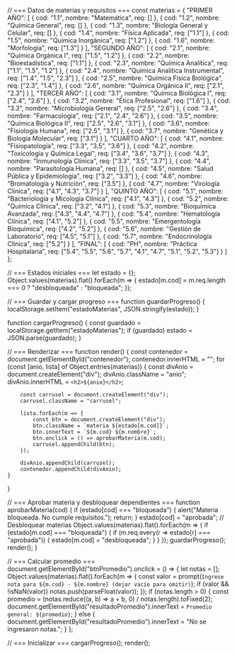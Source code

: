 // === Datos de materias y requisitos ===
const materias = {
    "PRIMER AÑO": [
        { cod: "1.1", nombre: "Matemática", req: [] },
        { cod: "1.2", nombre: "Química General", req: [] },
        { cod: "1.3", nombre: "Biología General y Celular", req: [] },
        { cod: "1.4", nombre: "Física Aplicada", req: ["1.1"] },
        { cod: "1.5", nombre: "Química Inorgánica", req: ["1.2"] },
        { cod: "1.6", nombre: "Morfología", req: ["1.3"] }
    ],
    "SEGUNDO AÑO": [
        { cod: "2.1", nombre: "Química Orgánica I", req: ["1.5", "1.2"] },
        { cod: "2.2", nombre: "Bioestadística", req: ["1.1"] },
        { cod: "2.3", nombre: "Química Analítica", req: ["1.1", "1.5", "1.2"] },
        { cod: "2.4", nombre: "Química Analítica Instrumental", req: ["1.4", "1.5", "2.3"] },
        { cod: "2.5", nombre: "Química Física Biológica", req: ["2.3", "1.4"] },
        { cod: "2.6", nombre: "Química Orgánica II", req: ["2.1", "2.3"] }
    ],
    "TERCER AÑO": [
        { cod: "3.1", nombre: "Química Biológica I", req: ["2.4", "2.6"] },
        { cod: "3.2", nombre: "Ética Profesional", req: ["1.6"] },
        { cod: "3.3", nombre: "Microbiología General", req: ["2.5", "2.6"] },
        { cod: "3.4", nombre: "Farmacología", req: ["2.1", "2.4", "2.6"] },
        { cod: "3.5", nombre: "Química Biológica II", req: ["2.5", "2.6", "3.1"] },
        { cod: "3.6", nombre: "Fisiología Humana", req: ["2.5", "3.1"] },
        { cod: "3.7", nombre: "Genética y Biología Molecular", req: ["3.1"] }
    ],
    "CUARTO AÑO": [
        { cod: "4.1", nombre: "Fisiopatología", req: ["3.3", "3.5", "3.6"] },
        { cod: "4.2", nombre: "Toxicología y Química Legal", req: ["3.4", "3.6", "3.7"] },
        { cod: "4.3", nombre: "Inmunología Clínica", req: ["3.3", "3.5", "3.7"] },
        { cod: "4.4", nombre: "Parasitología Humana", req: [] },
        { cod: "4.5", nombre: "Salud Pública y Epidemiología", req: ["3.2", "3.3"] },
        { cod: "4.6", nombre: "Bromatología y Nutrición", req: ["3.5"] },
        { cod: "4.7", nombre: "Virología Clínica", req: ["4.1", "4.3", "3.7"] }
    ],
    "QUINTO AÑO": [
        { cod: "5.1", nombre: "Bacteriología y Micología Clínica", req: ["4.1", "4.3"] },
        { cod: "5.2", nombre: "Química Clínica", req: ["3.2", "4.1"] },
        { cod: "5.3", nombre: "Bioquímica Avanzada", req: ["4.3", "4.4", "4.7"] },
        { cod: "5.4", nombre: "Hematología Clínica", req: ["4.1", "5.2"] },
        { cod: "5.5", nombre: "Emergentología Bioquímica", req: ["4.2", "5.2"] },
        { cod: "5.6", nombre: "Gestión de Laboratorio", req: ["4.5", "5.1"] },
        { cod: "5.7", nombre: "Endocrinología Clínica", req: ["5.2"] }
    ],
    "FINAL": [
        { cod: "PH", nombre: "Práctica Hospitalaria", req: ["5.4", "5.5", "5.6", "5.7", "4.1", "4.7", "5.1", "5.2", "5.3"] }
    ]
};

// === Estados iniciales ===
let estado = {};
Object.values(materias).flat().forEach(m => {
    estado[m.cod] = m.req.length === 0 ? "desbloqueada" : "bloqueada";
});

// === Guardar y cargar progreso ===
function guardarProgreso() {
    localStorage.setItem("estadoMaterias", JSON.stringify(estado));
}

function cargarProgreso() {
    const guardado = localStorage.getItem("estadoMaterias");
    if (guardado) estado = JSON.parse(guardado);
}

// === Renderizar ===
function render() {
    const contenedor = document.getElementById("contenedor");
    contenedor.innerHTML = "";
    for (const [anio, lista] of Object.entries(materias)) {
        const divAnio = document.createElement("div");
        divAnio.className = "anio";
        divAnio.innerHTML = `<h2>${anio}</h2>`;
        
        const carrusel = document.createElement("div");
        carrusel.className = "carrusel";

        lista.forEach(m => {
            const btn = document.createElement("div");
            btn.className = `materia ${estado[m.cod]}`;
            btn.innerText = `${m.cod} ${m.nombre}`;
            btn.onclick = () => aprobarMateria(m.cod);
            carrusel.appendChild(btn);
        });

        divAnio.appendChild(carrusel);
        contenedor.appendChild(divAnio);
    }
}

// === Aprobar materia y desbloquear dependientes ===
function aprobarMateria(cod) {
    if (estado[cod] === "bloqueada") {
        alert("Materia bloqueada. No cumple requisitos.");
        return;
    }
    estado[cod] = "aprobada";
    // Desbloquear materias
    Object.values(materias).flat().forEach(m => {
        if (estado[m.cod] === "bloqueada") {
            if (m.req.every(r => estado[r] === "aprobada")) {
                estado[m.cod] = "desbloqueada";
            }
        }
    });
    guardarProgreso();
    render();
}

// === Calcular promedio ===
document.getElementById("btnPromedio").onclick = () => {
    let notas = [];
    Object.values(materias).flat().forEach(m => {
        const valor = prompt(`Ingrese nota para ${m.cod} - ${m.nombre} (dejar vacío para omitir)`);
        if (valor && !isNaN(valor)) notas.push(parseFloat(valor));
    });
    if (notas.length > 0) {
        const promedio = (notas.reduce((a, b) => a + b, 0) / notas.length).toFixed(2);
        document.getElementById("resultadoPromedio").innerText = `Promedio general: ${promedio}`;
    } else {
        document.getElementById("resultadoPromedio").innerText = "No se ingresaron notas.";
    }
};

// === Inicializar ===
cargarProgreso();
render();
